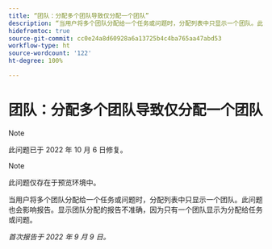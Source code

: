 ```yaml
---
title: “团队：分配多个团队导致仅分配一个团队”
description: “当用户将多个团队分配给一个任务或问题时，分配列表中只显示一个团队。此问题也会影响报告。显示团队分配的报告不准确，因为只有一个团队显示为分配给任务或问题。”
hidefromtoc: true
source-git-commit: cc0e24a8d60928a6a13725b4c4ba765aa47abd53
workflow-type: ht
source-wordcount: '122'
ht-degree: 100%

---
```



# 团队：分配多个团队导致仅分配一个团队

>[!NOTE]
>
>此问题已于 2022 年 10 月 6 日修复。

>[!NOTE]
>
>此问题仅存在于预览环境中。

当用户将多个团队分配给一个任务或问题时，分配列表中只显示一个团队。此问题也会影响报告。显示团队分配的报告不准确，因为只有一个团队显示为分配给任务或问题。

_首次报告于 2022 年 9 月 9 日。_

